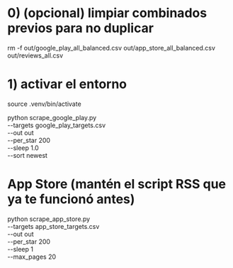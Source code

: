# 0) (opcional) limpiar combinados previos para no duplicar
rm -f out/google_play_all_balanced.csv out/app_store_all_balanced.csv out/reviews_all.csv

# 1) activar el entorno
source .venv/bin/activate

python scrape_google_play.py \
  --targets google_play_targets.csv \
  --out out \
  --per_star 200 \
  --sleep 1.0 \
  --sort newest

# App Store (mantén el script RSS que ya te funcionó antes)
python scrape_app_store.py \
  --targets app_store_targets.csv \
  --out out \
  --per_star 200 \
  --sleep 1 \
  --max_pages 20

